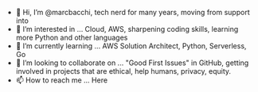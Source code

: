 - 👋 Hi, I’m @marcbacchi, tech nerd for many years, moving from support into 
- 👀 I’m interested in ...
  Cloud, AWS, sharpening coding skills, learning more Python and other languages 
- 🌱 I’m currently learning ...
  AWS Solution Architect, Python, Serverless, Go 
- 💞️ I’m looking to collaborate on ...
  "Good First Issues" in GitHub, getting involved in projects that are ethical, help humans, privacy, equity.
- 📫 How to reach me ...
  Here

<!---
marcbacchi/marcbacchi is a ✨ special ✨ repository because its `README.md` (this file) appears on your GitHub profile.
You can click the Preview link to take a look at your changes.
--->
